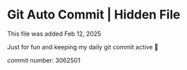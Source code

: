 # Git Auto Commit | Hidden File

This file was added Feb 12, 2025

Just for fun and keeping my daily git commit active 🤪

commit number: 3062501
